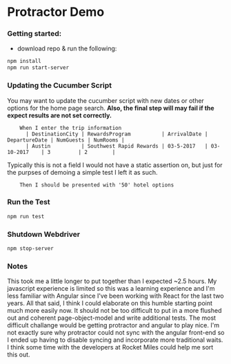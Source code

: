 # Protractor Demo

### Getting started:
- download repo & run the following:

```sh
npm install
npm run start-server
```

### Updating the Cucumber Script
You may want to update the cucumber script with new dates or other options for the home page search.  **Also, the final step will may fail if the expect results are not set correctly.**

```cucumber
    When I enter the trip information
      | DestinationCity | RewardsProgram          | ArrivalDate | DepartureDate | NumGuests | NumRooms |
      | Austin          | Southwest Rapid Rewards | 03-5-2017   | 03-10-2017    | 3         | 2        |
```
Typically this is not a field I would not have a static assertion on, but just for the purpses of demoing a simple test I left it as such.
```cucumber
    Then I should be presented with '50' hotel options
```

### Run the Test
```sh
npm run test
```

### Shutdown Webdriver
```sh
npm stop-server
```


### Notes
This took me a little longer to put together than I expected ~2.5 hours.  My javascript experience is limited so this was a learning experience and I'm less familiar with Angular since I've been working with React for the last two years.  All that said, I think I could elaborate on this humble starting point much more easily now.  It should not be too difficult to put in a more flushed out and coherent page-object-model and write additional tests.  The most difficult challange would be getting protractor and angular to play nice.  I'm not exactly sure why protractor could not sync with the angular front-end so I ended up having to disable syncing and incorporate more traditional waits.  I think some time with the developers at Rocket Miles could help me sort this out.
